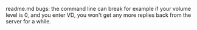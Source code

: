 readme.md
bugs:
the command line can break
for example if your volume level is 0, and you enter VD, you won't get any more replies back from the server for a while.